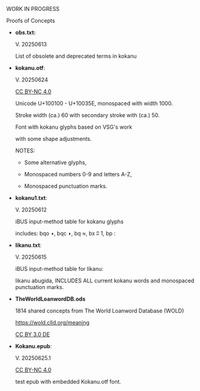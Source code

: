 WORK IN PROGRESS

Proofs of Concepts

- <b>obs.txt:</b>
  
  V. 20250613

  List of obsolete and deprecated terms in kokanu

- <b>kokanu.otf</b>:

  V. 20250624

  <a href="https://creativecommons.org/licenses/by-nc/4.0/deed.en">CC BY-NC 4.0</a>

  Unicode U+100100 - U+10035E, monospaced with width 1000.

  Stroke width (ca.) 60 with secondary stroke with (ca.) 50.

  Font with kokanu glyphs based on VSG's work

  with some shape adjustments.

  NOTES:

  - Some alternative glyphs,

  - Monospaced numbers 0-9 and letters A-Z,
    
  - Monospaced punctuation marks.

- <b>kokanu1.txt</b>: 

  V. 20250612

  iBUS input-method table for kokanu glyphs

  includes: bqo	◖, bqc	◗, bq	≈, bx	ʭ	1, bp	:
    
- <b>likanu.txt</b>:

  V. 20250615

  iBUS input-method table for likanu:

  likanu abugida, INCLUDES ALL current kokanu words
  and monospaced punctuation marks.

- <b>TheWorldLoanwordDB.ods</b>
  
  1814 shared concepts from The World Loanword Database (WOLD)
  
  https://wold.clld.org/meaning
  
  <a href="https://creativecommons.org/licenses/by/3.0/de/deed.en">CC BY 3.0 DE</a>

- <b>Kokanu.epub</b>:

  V. 20250625.1

  <a href="https://creativecommons.org/licenses/by-nc/4.0/deed.en">CC BY-NC 4.0</a>

  test epub with embedded Kokanu.otf font.
 

